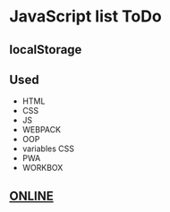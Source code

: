 # JavaScript list ToDo
## localStorage

## Used
* HTML
* CSS
* JS
* WEBPACK
* OOP
* variables CSS
* PWA
* WORKBOX

## [ONLINE](https://to-do-list-js-rust.vercel.app/)
